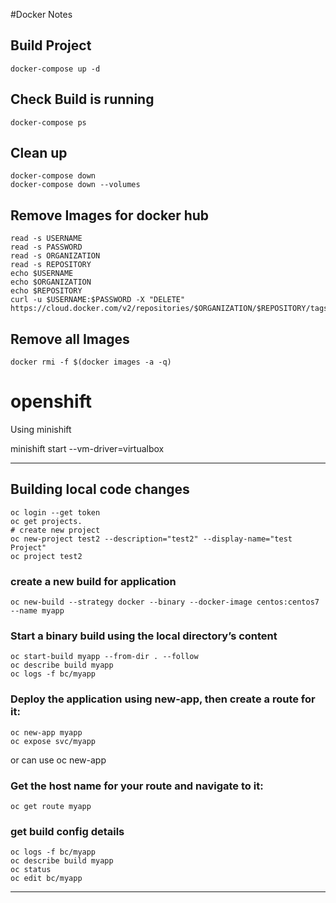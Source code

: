 #Docker Notes

## Build Project

```console
docker-compose up -d
```
## Check Build is running

```console
docker-compose ps
```

## Clean up 

```console
docker-compose down
docker-compose down --volumes
```

## Remove Images for docker hub
```console
read -s USERNAME
read -s PASSWORD
read -s ORGANIZATION
read -s REPOSITORY
echo $USERNAME
echo $ORGANIZATION
echo $REPOSITORY
curl -u $USERNAME:$PASSWORD -X "DELETE" https://cloud.docker.com/v2/repositories/$ORGANIZATION/$REPOSITORY/tags/$TAG/
```

## Remove all Images


```console
docker rmi -f $(docker images -a -q)
```

# openshift 

Using minishift

minishift start --vm-driver=virtualbox

----

## Building local code changes

```console
oc login --get token
oc get projects.
# create new project 
oc new-project test2 --description="test2" --display-name="test Project"
oc project test2
```


### create a new build for application

```console
oc new-build --strategy docker --binary --docker-image centos:centos7 --name myapp
```

### Start a binary build using the local directory’s content

```console
oc start-build myapp --from-dir . --follow
oc describe build myapp
oc logs -f bc/myapp
```

### Deploy the application using new-app, then create a route for it:

```console
oc new-app myapp
oc expose svc/myapp
```
or can use oc new-app 

### Get the host name for your route and navigate to it:

```console
oc get route myapp
```
### get build config details
```console 
oc logs -f bc/myapp
oc describe build myapp
oc status
oc edit bc/myapp
```
---- 
